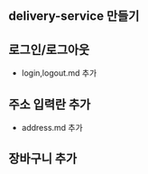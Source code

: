 ## delivery-service 만들기

## 로그인/로그아웃
- login,logout.md 추가

## 주소 입력란 추가
- address.md 추가

## 장바구니 추가
